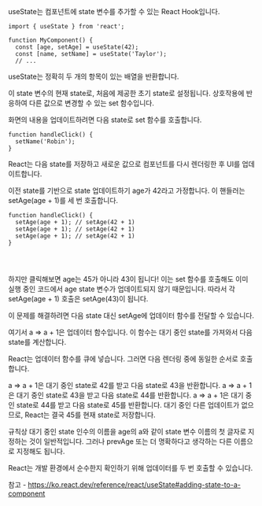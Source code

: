 useState는 컴포넌트에 state 변수를 추가할 수 있는 React Hook입니다.

```
import { useState } from 'react';

function MyComponent() {
  const [age, setAge] = useState(42);
  const [name, setName] = useState('Taylor');
  // ...

  ```

useState는 정확히 두 개의 항목이 있는 배열을 반환합니다.

이 state 변수의 현재 state로, 처음에 제공한 초기 state로 설정됩니다.
상호작용에 반응하여 다른 값으로 변경할 수 있는 set 함수입니다.

화면의 내용을 업데이트하려면 다음 state로 set 함수를 호출합니다.

```
function handleClick() {
  setName('Robin');
}
```

React는 다음 state를 저장하고 새로운 값으로 컴포넌트를 다시 렌더링한 후 UI를 업데이트합니다.

이전 state를 기반으로 state 업데이트하기 
age가 42라고 가정합니다. 이 핸들러는 setAge(age + 1)를 세 번 호출합니다.

```
function handleClick() {
  setAge(age + 1); // setAge(42 + 1)
  setAge(age + 1); // setAge(42 + 1)
  setAge(age + 1); // setAge(42 + 1)
}




```

하지만 클릭해보면 age는 45가 아니라 43이 됩니다! 이는 set 함수를 호출해도 이미 실행 중인 코드에서 age state 변수가 업데이트되지 않기 때문입니다. 
따라서 각 setAge(age + 1) 호출은 setAge(43)이 됩니다.

이 문제를 해결하려면 다음 state 대신 setAge에 업데이터 함수를 전달할 수 있습니다.

여기서 a => a + 1은 업데이터 함수입니다. 이 함수는 대기 중인 state를 가져와서 다음 state를 계산합니다.

React는 업데이터 함수를 큐에 넣습니다. 그러면 다음 렌더링 중에 동일한 순서로 호출합니다.

a => a + 1은 대기 중인 state로 42를 받고 다음 state로 43을 반환합니다.
a => a + 1은 대기 중인 state로 43을 받고 다음 state로 44를 반환합니다.
a => a + 1은 대기 중인 state로 44를 받고 다음 state로 45를 반환합니다.
대기 중인 다른 업데이트가 없으므로, React는 결국 45를 현재 state로 저장합니다.

규칙상 대기 중인 state 인수의 이름을 age의 a와 같이 state 변수 이름의 첫 글자로 지정하는 것이 일반적입니다. 그러나 prevAge 또는 더 명확하다고 생각하는 다른 이름으로 지정해도 됩니다.

React는 개발 환경에서 순수한지 확인하기 위해 업데이터를 두 번 호출할 수 있습니다.


참고 - 
https://ko.react.dev/reference/react/useState#adding-state-to-a-component